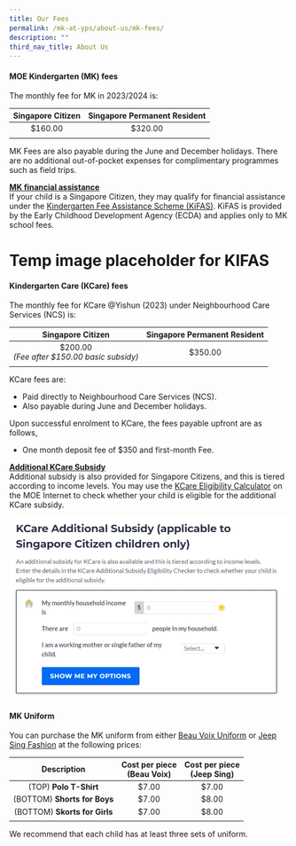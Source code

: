 ```yaml
---
title: Our Fees
permalink: /mk-at-yps/about-us/mk-fees/
description: ""
third_nav_title: About Us
---
```

#### **MOE Kindergarten (MK) fees**
The monthly fee for MK in 2023/2024 is:

| Singapore Citizen | Singapore Permanent Resident |
| :--------: | :--------: |
| $160.00 | $320.00 |
| | |

MK Fees are also payable during the June and December holidays. There are no additional out-of-pocket expenses for complimentary programmes such as field trips.

**<u>MK financial assistance</u>**
<br>If your child is a Singapore Citizen, they may qualify for financial assistance under the <a href="https://www.ecda.gov.sg/parents/subsidies-financial-assistance" target="_blank">Kindergarten Fee Assistance Scheme (KiFAS)</a>. KiFAS is provided by the Early Childhood Development Agency (ECDA) and applies only to MK school fees.

# Temp image placeholder for KIFAS

#### **Kindergarten Care (KCare) fees**
The monthly fee for KCare @Yishun (2023) under Neighbourhood Care Services (NCS) is:

| Singapore Citizen | Singapore Permanent Resident |
| :--------: | :--------: |
| $200.00<br>*(Fee after $150.00 basic subsidy)* | $350.00 |
| | |

KCare fees are:
* Paid directly to Neighbourhood Care Services (NCS).
* Also payable during June and December holidays.

Upon successful enrolment to KCare, the fees payable upfront are as follows,
* One month deposit fee of $350 and first-month Fee.

**<u>Additional KCare Subsidy</u>**
<br>Additional subsidy is also provided for Singapore Citizens, and this is tiered according to income levels. You may use the <a href="https://moe.gov.sg/preschool/moe-kindergarten/kindergarten-care" target="_blank">KCare Eligibility Calculator</a> on the MOE Internet to check whether your child is eligible for the additional KCare subsidy.

![](/images/MK%20YPS/About%20Us/mk_kcare_subsidy.jpg)

#### **MK Uniform**
You can purchase the MK uniform from either <a href="https://beauvoix.com/preschool/" target="_blank">Beau Voix Uniform</a> or <a href="https://jeepsinguniform.com/collections/moe-kindergarten-uniforms" target="_blank">Jeep Sing Fashion</a> at the following prices:

| Description | Cost per piece<br>(Beau Voix) | Cost per piece<br>(Jeep Sing) |
| :--------: | :--------: | :--------: |
| (TOP) **Polo T-Shirt** | $7.00 | $7.00 |
| (BOTTOM) **Shorts for Boys** | $7.00 | $8.00 |
| (BOTTOM) **Skorts for Girls** | $7.00 | $8.00 |
| | | |

We recommend that each child has at least three sets of uniform.